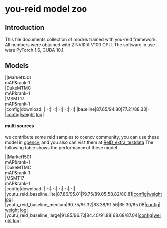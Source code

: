 # you-reid model zoo 

## Introduction

This file documents collection of models trained with you-reid framework. All numbers were obtained with 2 NVIDIA V100 GPU. The software in use were PyTorch 1.6, CUDA 10.1.

## Models

||Market1501<br>mAP&rank-1</br>|DukeMTMC<br>mAP&rank-1</br>|MSMT17<br>mAP&rank-1</br>|config|download|
|:-:|:-:|:-:|:-:|:-:|
|baseline|87.65/94.80|77.21/88.33|-|[config](../example/baseline/baseline_dist_bn.yaml)|[weight]() [log]()|


#### multi sources
we contribute some reid samples to opencv community, you can use these model in [opencv](https://github.com/opencv/opencv/pull/19108), and you also can visit them at [ReID_extra_testdata](https://github.com/ReID-Team/ReID_extra_testdata)
The following table shows the performance of these model

||Market1501<br>mAP&rank-1</br>|DukeMTMC<br>mAP&rank-1</br>|MSMT17<br>mAP&rank-1</br>|config|download|
|:-:|:-:|:-:|:-:|:-:|
|youtu_reid_baseline_lite|87.86/95.01|79.75/89.05|58.82/80.81|[config](../example/baseline/baseline_lite_multidataset.yaml)|[weight]() [log]()|
|youtu_reid_baseline_medium|90.75/96.32|83.38/91.56|65.30/85.08|[config](../example/baseline/baseline_medium_multidataset.yaml)|[weight]() [log]()|
|youtu_reid_baseline_large|91.85/96.73|84.40/91.88|68.68/87.04|[config](../example/baseline/baseline_large_multidataset.yaml)|[weight]() [log]()|
